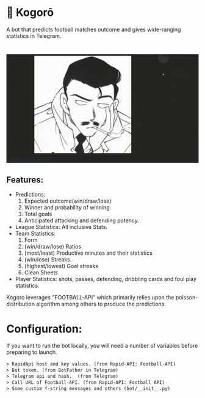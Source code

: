 # 🎯 Kogorō

A bot that predicts football matches outcome and gives wide-ranging statistics in Telegram.
#
![Kogoro Demo](github/kogoroGIF.gif)
## Features:
- Predictions: 
  1) Expected outcome(win/draw/lose)
  2) Winner and probability of winning
  3) Total goals
  4) Anticipated attacking and defending potency. 
- League Statistics: All inclusive Stats.
- Team Statistics: 
  1) Form 
  2) (win/draw/lose) Ratios
  3) (most/least) Productive minutes and their statistics
  4) (win/lose) Streaks. 
  5) (highest/lowest) Goal streaks
  6) Clean Sheets
- Player Statistics: shots, passes, defending, dribbling cards and foul play statistics.

Kogoro leverages "FOOTBALL-API" which primarily relies upon the poisson-distribution algorithm among others to produce the predictions.

# Configuration:
If you want to run the bot locally, you will need a number of variables before preparing to launch.

```
> RapidApi host and key values. (from Rapid-API: Football-API)
> Bot token. (from BotFather in Telegram)
> Telegram api and hash.  (from Telegram)
> Call URL of Football-API. (from Rapid-API: Football API)
> Some custom f-string messages and others (bot/__init__.py)
```
